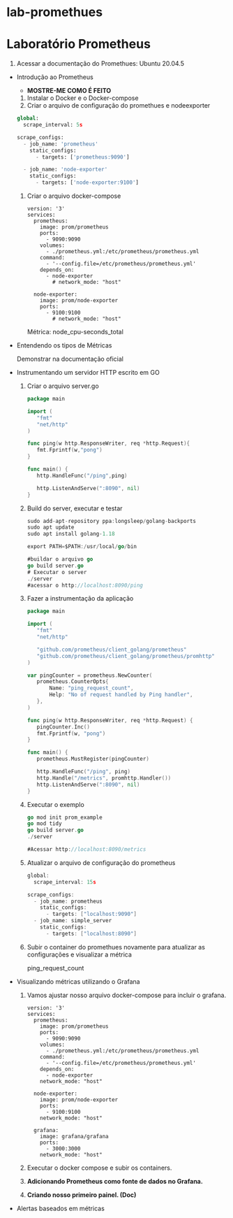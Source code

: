 # lab-promethues

# Laboratório Prometheus

1. Acessar a documentação do Promethues: Ubuntu 20.04.5

- Introdução ao Prometheus
    - ****MOSTRE-ME COMO É FEITO****
    1. Instalar o Docker e o Docker-compose
    2. Criar o arquivo de configuração do promethues e nodeexporter
    
    ```python
    global:
      scrape_interval: 5s
    
    scrape_configs:
      - job_name: 'prometheus'
        static_configs:
          - targets: ['prometheus:9090']
    
      - job_name: 'node-exporter'
        static_configs:
          - targets: ['node-exporter:9100']
    ```
    
    1. Criar o arquivo docker-compose
        
        ```docker
        version: '3'
        services:
          prometheus:
            image: prom/prometheus
            ports:
              - 9090:9090
            volumes:
              - ./prometheus.yml:/etc/prometheus/prometheus.yml
            command:
              - '--config.file=/etc/prometheus/prometheus.yml'
            depends_on:
              - node-exporter
        		# network_mode: "host"
        
          node-exporter:
            image: prom/node-exporter
            ports:
              - 9100:9100
        		# network_mode: "host"
        ```
        
        Métrica: node_cpu-seconds_total
        
- Entendendo os tipos de Métricas
    
    Demonstrar na documentação oficial
    
- Instrumentando um servidor HTTP escrito em GO
    1. Criar o arquivo server.go
        
        ```go
        package main
        
        import (
           "fmt"
           "net/http"
        )
        
        func ping(w http.ResponseWriter, req *http.Request){
           fmt.Fprintf(w,"pong")
        }
        
        func main() {
           http.HandleFunc("/ping",ping)
        
           http.ListenAndServe(":8090", nil)
        }
        ```
        
    2. Build do server, executar e testar
        
        ```go
        sudo add-apt-repository ppa:longsleep/golang-backports
        sudo apt update
        sudo apt install golang-1.18
        
        export PATH=$PATH:/usr/local/go/bin
        
        #buildar o arquivo go
        go build server.go
        # Executar o server
        ./server
        #acessar o http://localhost:8090/ping
        ```
        
    3. Fazer a instrumentação da aplicação
        
        ```go
        package main
        
        import (
           "fmt"
           "net/http"
        
           "github.com/prometheus/client_golang/prometheus"
           "github.com/prometheus/client_golang/prometheus/promhttp"
        )
        
        var pingCounter = prometheus.NewCounter(
           prometheus.CounterOpts{
               Name: "ping_request_count",
               Help: "No of request handled by Ping handler",
           },
        )
        
        func ping(w http.ResponseWriter, req *http.Request) {
           pingCounter.Inc()
           fmt.Fprintf(w, "pong")
        }
        
        func main() {
           prometheus.MustRegister(pingCounter)
        
           http.HandleFunc("/ping", ping)
           http.Handle("/metrics", promhttp.Handler())
           http.ListenAndServe(":8090", nil)
        }
        ```
        
    4. Executar o exemplo
        
        ```go
        go mod init prom_example
        go mod tidy
        go build server.go
        ./server
        
        #Acessar http://localhost:8090/metrics
        
        ```
        
    5. Atualizar o arquivo de configuração do prometheus
        
        ```go
        global:
          scrape_interval: 15s
        
        scrape_configs:
          - job_name: prometheus
            static_configs:
              - targets: ["localhost:9090"]
          - job_name: simple_server
            static_configs:
              - targets: ["localhost:8090"]
        ```
        
    6. Subir o container do promethues novamente para atualizar as configurações e visualizar a métrica 
        
        ping_request_count
        
- Visualizando métricas utilizando o Grafana
    1. Vamos ajustar nosso arquivo docker-compose para incluir o grafana.
        
        ```docker
        version: '3'
        services:
          prometheus:
            image: prom/prometheus
            ports:
              - 9090:9090
            volumes:
              - ./prometheus.yml:/etc/prometheus/prometheus.yml
            command:
              - '--config.file=/etc/prometheus/prometheus.yml'
            depends_on:
              - node-exporter
            network_mode: "host"
        
          node-exporter:
            image: prom/node-exporter
            ports:
              - 9100:9100
            network_mode: "host"
        
          grafana:
            image: grafana/grafana
            ports:
              - 3000:3000
            network_mode: "host"
        ```
        
    2. Executar o docker compose e subir os containers.
    3. ****Adicionando Prometheus como fonte de dados no Grafana.****
    4. ****Criando nosso primeiro painel. (Doc)****
- Alertas baseados em métricas
